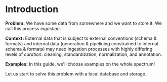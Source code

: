 # Introduction

**Problem:** We have some data from somewhere and we want to store it. We call this process _ingestion_.

**Context:** External data that is subject to external conventions (schema & formats) and internal data (generation & pipelining constrained to internal schema & formats) may need ingestion processes with highly differing levels of _curation_: cleaning, standardization, normalization, and annotation.

**Examples:** In this guide, we'll choose examples on the whole spectrum!

Let us start to solve this problem with a local database and storage.
